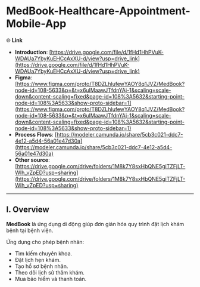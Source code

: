 # MedBook-Healthcare-Appointment-Mobile-App

🌐 **Link**

- **Introduction**: [https://drive.google.com/file/d/1fHd1HhPVuK-WDAUa7YbyKuEHCcAxXU-d/view?usp=drive_link](https://drive.google.com/file/d/1fHd1HhPVuK-WDAUa7YbyKuEHCcAxXU-d/view?usp=drive_link)
- **Figma**: [https://www.figma.com/proto/T8DZLhlufewYAOY8q1JVZ/MedBook?node-id=108-5633&p=&t=x6ulMaawJTfdnYAj-1&scaling=scale-down&content-scaling=fixed&page-id=108%3A5632&starting-point-node-id=108%3A5633&show-proto-sidebar=1](https://www.figma.com/proto/T8DZLhlufewYAOY8q1JVZ/MedBook?node-id=108-5633&p=&t=x6ulMaawJTfdnYAj-1&scaling=scale-down&content-scaling=fixed&page-id=108%3A5632&starting-point-node-id=108%3A5633&show-proto-sidebar=1)
- **Process Flows**: [https://modeler.camunda.io/share/5cb3c021-ddc7-4e12-a5d4-56a01e47d30a](https://modeler.camunda.io/share/5cb3c021-ddc7-4e12-a5d4-56a01e47d30a)
- **Other source**: [https://drive.google.com/drive/folders/1M8k7Y8sxHbQNE5giTZFjLT-Wlh_vZpED?usp=sharing](https://drive.google.com/drive/folders/1M8k7Y8sxHbQNE5giTZFjLT-Wlh_vZpED?usp=sharing)

---

## I. Overview

**MedBook** là ứng dụng di động giúp đơn giản hóa quy trình đặt lịch khám bệnh tại bệnh viện.

Ứng dụng cho phép bệnh nhân:
- Tìm kiếm chuyên khoa.
- Đặt lịch hẹn khám.
- Tạo hồ sơ bệnh nhân.
- Theo dõi lịch sử thăm khám.
- Mua bảo hiểm và thanh toán.
